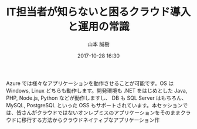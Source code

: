 ﻿---
title: IT担当者が知らないと困るクラウド導入と運用の常識
description: "IT担当者が知らないと困るクラウド導入と運用の常識"
date: 2017-10-28 16:30
sessionlevel: 50
author: 山本 誠樹
category: sessions
---
Azure では様々なアプリケーションを動作させることが可能です。OS は Windows, Linux どちらも動作します。開発環境も .NET をはじめとした Java, PHP, Node.js, Python などが動作しますし、 DB も SQL Server はもちろん、 MySQL, PostgreSQL といった OSS もサポートされています。本セッションでは、皆さんがクラウドではないオンレプミスのアプリケーションをそのままクラウドに移行する方法からクラウドネイティブなアプリケーション作
